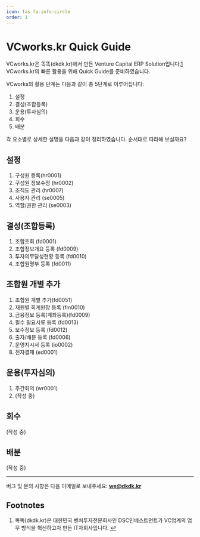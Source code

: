 ```yaml
---
icon: fas fa-info-circle
order: 1
---
```

# VCworks.kr Quick Guide

VCworks.kr은 똑똑(dkdk.kr)에서 만든 Venture Capital ERP Solution입니다.[1](#user-content-fn-1) VCworks.kr의 빠른 활용을 위해 Quick Guide를 준비하였습니다.

VCworks의 활용 단계는 다음과 같이 총 5단계로 이루어집니다:

1. 설정
2. 결성(조합등록)
3. 운용(투자심의)
4. 회수
5. 배분

각 요소별로 상세한 설명을 다음과 같이 정리하였습니다. 순서대로 따라해 보실까요?

## 설정

1. 구성원 등록(hr0001)
2. 구성원 정보수정 (hr0002)
3. 조직도 관리 (hr0007)
4. 사용자 관리 (se0005)
5. 역할/권한 관리 (se0003)

## 결성(조합등록)

1. 조합조회 (fd0001)
2. 조합정보개요 등록 (fd0009)
3. 투자의무달성현황 등록 (fd0010)
4. 조합원명부 등록 (fd0011)

## 조합원 개별 추가

1. 조합원 개별 추가(fd0051)
2. 재원별 회계원장 등록 (fm0010)
3. 금융정보 등록(계좌등록)(fd0009)
4. 필수 필요서류 등록 (fd0013)
5. 보수정보 등록 (fd0012)
6. 출자/배분 등록 (fd0006)
7. 운영지시서 등록 (io0002)
8. 전자결재 (ed0001)

## 운용(투자심의)

1. 주간회의 (wr0001)
2. (작성 중)

## 회수

(작성 중)

## 배분

(작성 중)

---

버그 및 문의 사항은 다음 이메일로 보내주세요: **[we@dkdk.kr](mailto:we@dkdk.kr)**

## Footnotes

1. 똑똑(dkdk.kr)은 대한민국 벤처투자전문회사인 DSC인베스트먼트가 VC업계의 업무 방식을 혁신하고자 만든 IT자회사입니다. [↩](#user-content-fnref-1)


